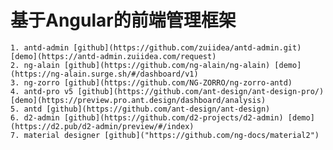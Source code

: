
# 基于Angular的前端管理框架

    1. antd-admin [github](https://github.com/zuiidea/antd-admin.git) [demo](https://antd-admin.zuiidea.com/request)
    2. ng-alain [github](https://github.com/ng-alain/ng-alain) [demo](https://ng-alain.surge.sh/#/dashboard/v1)
    3. ng-zorro [github](https://github.com/NG-ZORRO/ng-zorro-antd)
    4. antd-pro v5 [github](https://github.com/ant-design/ant-design-pro/)  [demo](https://preview.pro.ant.design/dashboard/analysis)
    5. antd [github](https://github.com/ant-design/ant-design)
    6. d2-admin [github](https://github.com/d2-projects/d2-admin) [demo](https://d2.pub/d2-admin/preview/#/index)
    7. material designer [github]("https://github.com/ng-docs/material2") 

